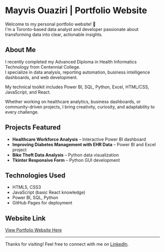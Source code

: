 # Mayvis Ouaziri | Portfolio Website

Welcome to my personal portfolio website! 🎉  
I'm a Toronto-based data analyst and developer passionate about transforming data into clear, actionable insights.

## About Me
I recently completed my Advanced Diploma in Health Informatics Technology from Centennial College.  
I specialize in data analysis, reporting automation, business intelligence dashboards, and web development.

My technical toolkit includes Power BI, SQL, Python, Excel, HTML/CSS, JavaScript, and React.

Whether working on healthcare analytics, business dashboards, or community-driven projects, I bring creativity, curiosity, and adaptability to every challenge.

## Projects Featured
- **Healthcare Workforce Analysis** – Interactive Power BI dashboard
- **Improving Diabetes Management with EHR Data** – Power BI and Excel project
- **Bike Theft Data Analysis** – Python data visualization
- **Tkinter Responsive Form** – Python GUI development

## Technologies Used
- HTML5, CSS3
- JavaScript (basic React knowledge)
- Power BI, SQL, Python
- GitHub Pages for deployment

## Website Link
[View Portfolio Website Here](https://mouazi03.github.io/mayvis-portfolio/)

---

Thanks for visiting! Feel free to connect with me on [LinkedIn](https://www.linkedin.com/in/mayvismarylin).
